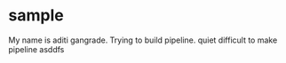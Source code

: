 # sample
My name is aditi gangrade.
Trying to build pipeline.
quiet difficult to make pipeline
asddfs

